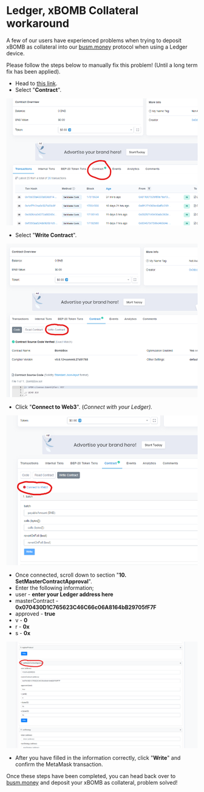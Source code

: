# Ledger, xBOMB Collateral workaround

A few of our users have experienced problems when trying to deposit xBOMB as collateral into our [busm.money](https://busm.money/) protocol when using a Ledger device.

Please follow the steps below to manually fix this problem! (Until a long term fix has been applied).

* Head to [this link](https://bscscan.com/address/0x66a5224a941bc56dccdaf6c37f29f3e4bcb8f9eb).
* Select "**Contract**".

![](<../.gitbook/assets/Annotation 2022-05-04 181705.png>)

* Select "**Write Contract**".

![](<../.gitbook/assets/Annotation 2022-05-04 181814.png>)

* Click "**Connect to Web3**". (_Connect with your Ledger)._

![](<../.gitbook/assets/Annotation 2022-05-04 181908.png>)

* Once connected, scroll down to section "**10. SetMasterContractApproval**".
* Enter the following information;
* user - **enter your Ledger address here**
* masterContract - **0x070430D1C765623C46C66c06A8164bB29705fF7F**
* approved - **true**
* v - **0**
* r - **0x**
* s - **0x**

![](<../.gitbook/assets/Annotation 2022-05-04 182906.png>)

* After you have filled in the information correctly, click "**Write**" and confirm the MetaMask transaction.

Once these steps have been completed, you can head back over to [busm.money](https://busm.money/) and deposit your xBOMB as collateral, problem solved!

